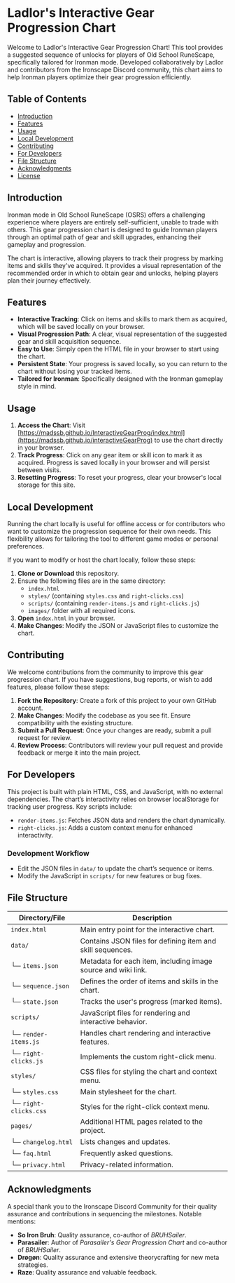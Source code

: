 # Ladlor's Interactive Gear Progression Chart

Welcome to Ladlor's Interactive Gear Progression Chart! This tool provides a suggested sequence of unlocks for players of Old School RuneScape, specifically tailored for Ironman mode. Developed collaboratively by Ladlor and contributors from the Ironscape Discord community, this chart aims to help Ironman players optimize their gear progression efficiently.

## Table of Contents

- [Introduction](#introduction)
- [Features](#features)
- [Usage](#usage)
- [Local Development](#Local-development)
- [Contributing](#contributing)
- [For Developers](#for-developers)
- [File Structure](#file-structure)
- [Acknowledgments](#acknowledgments)
- [License](#license)

## Introduction

Ironman mode in Old School RuneScape (OSRS) offers a challenging experience where players are entirely self-sufficient, unable to trade with others. This gear progression chart is designed to guide Ironman players through an optimal path of gear and skill upgrades, enhancing their gameplay and progression.

The chart is interactive, allowing players to track their progress by marking items and skills they've acquired. It provides a visual representation of the recommended order in which to obtain gear and unlocks, helping players plan their journey effectively.

## Features

- **Interactive Tracking**: Click on items and skills to mark them as acquired, which will be saved locally on your browser.
- **Visual Progression Path**: A clear, visual representation of the suggested gear and skill acquisition sequence.
- **Easy to Use**: Simply open the HTML file in your browser to start using the chart.
- **Persistent State**: Your progress is saved locally, so you can return to the chart without losing your tracked items.
- **Tailored for Ironman**: Specifically designed with the Ironman gameplay style in mind.

## Usage

1. **Access the Chart**: Visit [https://madssb.github.io/InteractiveGearProg/index.html](https://madssb.github.io/interactiveGearProg) to use the chart directly in your browser.
2. **Track Progress**: Click on any gear item or skill icon to mark it as acquired. Progress is saved locally in your browser and will persist between visits.
3. **Resetting Progress**: To reset your progress, clear your browser's local storage for this site.

## Local Development
Running the chart locally is useful for offline access or for contributors who want to customize the progression sequence for their own needs. This flexibility allows for tailoring the tool to different game modes or personal preferences.

If you want to modify or host the chart locally, follow these steps:

1. **Clone or Download** this repository.
2. Ensure the following files are in the same directory:
   - `index.html`
   - `styles/` (containing `styles.css` and `right-clicks.css`)
   - `scripts/` (containing `render-items.js` and `right-clicks.js`)
   - `images/` folder with all required icons.
3. **Open** `index.html` in your browser.
4. **Make Changes**: Modify the JSON or JavaScript files to customize the chart.

## Contributing

We welcome contributions from the community to improve this gear progression chart. If you have suggestions, bug reports, or wish to add features, please follow these steps:

1. **Fork the Repository**: Create a fork of this project to your own GitHub account.
2. **Make Changes**: Modify the codebase as you see fit. Ensure compatibility with the existing structure.
3. **Submit a Pull Request**: Once your changes are ready, submit a pull request for review.
4. **Review Process**: Contributors will review your pull request and provide feedback or merge it into the main project.

## For Developers
This project is built with plain HTML, CSS, and JavaScript, with no external dependencies. The chart’s interactivity relies on browser localStorage for tracking user progress. Key scripts include:
- `render-items.js`: Fetches JSON data and renders the chart dynamically.
- `right-clicks.js`: Adds a custom context menu for enhanced interactivity.

### Development Workflow
- Edit the JSON files in `data/` to update the chart’s sequence or items.
- Modify the JavaScript in `scripts/` for new features or bug fixes.

## File Structure
| **Directory/File**       | **Description**                                              |
|--------------------------|--------------------------------------------------------------|
| `index.html`             | Main entry point for the interactive chart.                  |
| `data/`                  | Contains JSON files for defining item and skill sequences.   |
| └─ `items.json`          | Metadata for each item, including image source and wiki link.|
| └─ `sequence.json`       | Defines the order of items and skills in the chart.          |
| └─ `state.json`          | Tracks the user's progress (marked items).                   |
| `scripts/`               | JavaScript files for rendering and interactive behavior.     |
| └─ `render-items.js`     | Handles chart rendering and interactive features.            |
| └─ `right-clicks.js`     | Implements the custom right-click menu.                      |
| `styles/`                | CSS files for styling the chart and context menu.            |
| └─ `styles.css`          | Main stylesheet for the chart.                               |
| └─ `right-clicks.css`    | Styles for the right-click context menu.                     |
| `pages/`                 | Additional HTML pages related to the project.                |
| └─ `changelog.html`      | Lists changes and updates.                                   |
| └─ `faq.html`            | Frequently asked questions.                                  |
| └─ `privacy.html`        | Privacy-related information.                                 |


## Acknowledgments
A special thank you to the Ironscape Discord Community for their quality assurance and contributions in sequencing the milestones. Notable mentions:
- **So Iron Bruh**: Quality assurance, co-author of *BRUHSailer*.  
- **Parasailer**: Author of *Parasailer's Gear Progression Chart* and co-author of *BRUHSailer*.  
- **Drøgøn**: Quality assurance and extensive theorycrafting for new meta strategies.  
- **Raze**: Quality assurance and valuable feedback.  
